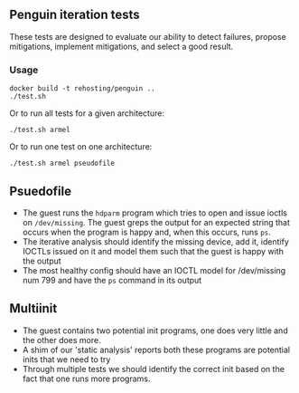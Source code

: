Penguin iteration tests
---


These tests are designed to evaluate our ability to detect failures, propose mitigations, implement mitigations, and select a good result.

### Usage
```
docker build -t rehosting/penguin ..
./test.sh
```

Or to run all tests for a given architecture:
```
./test.sh armel
```

Or to run one test on one architecture:
```
./test.sh armel pseudofile
```


## Psuedofile

* The guest runs the `hdparm` program which tries to open and issue ioctls on `/dev/missing`. The guest greps the output for an expected string that occurs when the program is happy and, when this occurs, runs `ps`.
* The iterative analysis should identify the missing device, add it, identify IOCTLs issued on it and model them such that the guest is happy with the output
* The most healthy config should have an IOCTL model for /dev/missing num 799 and have the `ps` command in its output


## Multiinit

* The guest contains two potential init programs, one does very little and the other does more.
* A shim of our 'static analysis' reports both these programs are potential inits that we need to try
* Through multiple tests we should identify the correct init based on the fact that one runs more programs.
